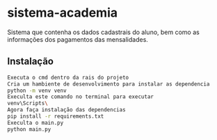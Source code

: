 # sistema-academia
Sistema que contenha os dados cadastrais do aluno, bem como as informações dos pagamentos das mensalidades.

## Instalação 
    
```bash
Executa o cmd dentro da rais do projeto
Cria um hambiente de desenvolvimento para instalar as dependencia
python -m venv venv
Execulta este comando no terminal para executar 
venv\Scripts\
Agora faça instalação das dependencias
pip install -r requirements.txt
Execulta o main.py
python main.py
```